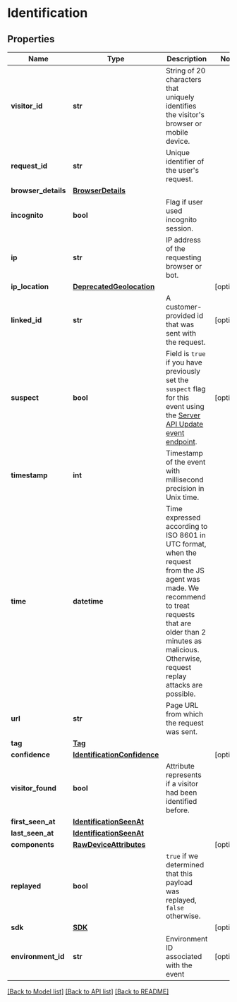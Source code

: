 # Identification

## Properties
Name | Type | Description | Notes
------------ | ------------- | ------------- | -------------
**visitor_id** | **str** | String of 20 characters that uniquely identifies the visitor's browser or mobile device. | 
**request_id** | **str** | Unique identifier of the user's request. | 
**browser_details** | [**BrowserDetails**](BrowserDetails.md) |  | 
**incognito** | **bool** | Flag if user used incognito session. | 
**ip** | **str** | IP address of the requesting browser or bot. | 
**ip_location** | [**DeprecatedGeolocation**](DeprecatedGeolocation.md) |  | [optional] 
**linked_id** | **str** | A customer-provided id that was sent with the request. | [optional] 
**suspect** | **bool** | Field is `true` if you have previously set the `suspect` flag for this event using the [Server API Update event endpoint](https://dev.fingerprint.com/reference/updateevent). | [optional] 
**timestamp** | **int** | Timestamp of the event with millisecond precision in Unix time. | 
**time** | **datetime** | Time expressed according to ISO 8601 in UTC format, when the request from the JS agent was made. We recommend to treat requests that are older than 2 minutes as malicious. Otherwise, request replay attacks are possible. | 
**url** | **str** | Page URL from which the request was sent. | 
**tag** | [**Tag**](Tag.md) |  | 
**confidence** | [**IdentificationConfidence**](IdentificationConfidence.md) |  | [optional] 
**visitor_found** | **bool** | Attribute represents if a visitor had been identified before. | 
**first_seen_at** | [**IdentificationSeenAt**](IdentificationSeenAt.md) |  | 
**last_seen_at** | [**IdentificationSeenAt**](IdentificationSeenAt.md) |  | 
**components** | [**RawDeviceAttributes**](RawDeviceAttributes.md) |  | [optional] 
**replayed** | **bool** | `true` if we determined that this payload was replayed, `false` otherwise.  | 
**sdk** | [**SDK**](SDK.md) |  | [optional] 
**environment_id** | **str** | Environment ID associated with the event | [optional] 

[[Back to Model list]](../README.md#documentation-for-models) [[Back to API list]](../README.md#documentation-for-api-endpoints) [[Back to README]](../README.md)


